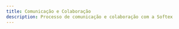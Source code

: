 ```yaml
---
title: Comunicação e Colaboração
description: Processo de comunicação e colaboração com a Softex
---
```

